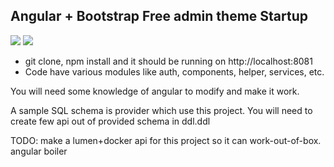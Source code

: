 Angular + Bootstrap Free admin theme Startup
-------------------------------------------

![](1.png)
![](2.png)

- git clone, npm install and it should be running on http://localhost:8081
- Code have various modules like auth, components, helper, services, etc.

You will need some knowledge of angular to modify and make it work.

A sample SQL schema is provider which use this project. You will need to create few api out of provided schema in ddl.ddl

TODO: make a lumen+docker api for this project so it can work-out-of-box.
angular boiler 
